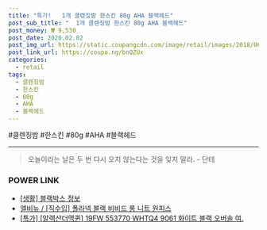 ```yaml
--- 
title: "특가!   1개 클렌징밤 한스킨 80g AHA 블랙헤드" 
post_sub_title: "  1개 클렌징밤 한스킨 80g AHA 블랙헤드" 
post_money: ₩ 9,530 
post_date: 2020.02.02 
post_img_url: https://static.coupangcdn.com/image/retail/images/2018/06/01/15/4/b62f9bfe-773a-4d74-9a08-3dfc616c26c2.jpg 
post_link_url: https://coupa.ng/bnQZUx 
categories: 
  - retail 
tags: 
  - 클렌징밤 
  - 한스킨 
  - 80g 
  - AHA 
  - 블랙헤드 
--- 
```

  #클렌징밤 #한스킨 #80g #AHA #블랙헤드 
<hr> 

> 오늘이라는 날은 두 번 다시 오지 않는다는 것을 잊지 말라. - 단테 


### POWER LINK

* <a href="https://blog.naver.com/fasyy4321/221762446847" target="_blank"> [생활] 블랙박스 정보 </a>
* <a href="https://blog.naver.com/fasyy4321/221784286235" target="_blank">엘비뉴 / [직수입] 폴라넥 블랙 비비드 롱 니트 원피스</a>
* <a href="https://blog.naver.com/sakai111/221792266132" target="_blank">[특가] [알렉산더맥퀸] 19FW 553770 WHTQ4 9061 화이트 블랙 오버솔 여.</a>
